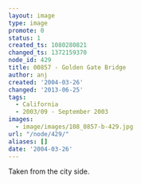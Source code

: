 ```yaml
---
layout: image
type: image
promote: 0
status: 1
created_ts: 1080280821
changed_ts: 1372159370
node_id: 429
title: 00857 - Golden Gate Bridge
author: anj
created: '2004-03-26'
changed: '2013-06-25'
tags:
  - California
  - 2003/09 - September 2003
images:
  - image/images/108_0857-b-429.jpg
url: "/node/429/"
aliases: []
date: '2004-03-26'
---
```

Taken from the city side.
